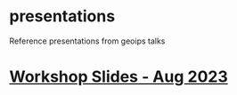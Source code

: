# presentations
Reference presentations from geoips talks

# [Workshop Slides - Aug 2023](https://docs.google.com/presentation/d/1NeHk8F3OwPFp_iwAJTifl_t3BEzR6gBZa8RDFNWcu5U/edit?usp=sharing)
